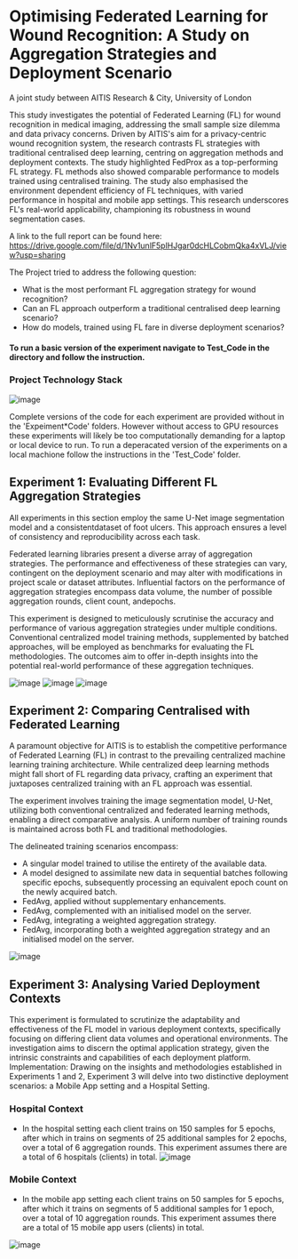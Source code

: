 # Optimising Federated Learning for Wound Recognition: A Study on Aggregation Strategies and Deployment Scenario
A joint study between AITIS Research & City, University of London

This study investigates the potential of Federated Learning (FL) for wound recognition in medical imaging, addressing the small sample size dilemma and data privacy concerns. Driven by AITIS's aim for a privacy-centric wound recognition system, the research contrasts FL strategies with traditional centralised deep learning, centring on aggregation methods and deployment contexts. The study highlighted FedProx as a top-performing FL strategy. FL methods also showed comparable performance to models trained using centralised training. The study also emphasised the environment dependent efficiency of FL techniques, with varied performance in hospital and mobile app settings. This research underscores FL's real-world applicability, championing its robustness in wound segmentation cases.

A link to the full report can be found here: https://drive.google.com/file/d/1Nv1unlF5plHJgar0dcHLCobmQka4xVLJ/view?usp=sharing 

The Project tried to address the following question:
- What is the most performant FL aggregation strategy for wound recognition?
- Can an FL approach outperform a traditional centralised deep learning scenario?
- How do models, trained using FL fare in diverse deployment scenarios?

#### To run a basic version of the experiment navigate to Test_Code in the directory and follow the instruction.

### Project Technology Stack

![image](https://github.com/JV11x/Wound_FL_Diss_Project/assets/114994769/6e7bc260-91a6-45fe-9920-6ac195b13cc3)

Complete versions of the code for each experiment are provided without in the 'Expeiment*Code' folders. However without access to GPU resources these experiments will likely be too computationally demanding for a laptop or local device to run.
To run a deperacated version of the experiments on a local machione follow the instructions in the 'Test_Code' folder.

## Experiment 1: Evaluating Different FL Aggregation Strategies
All experiments in this section employ the same U-Net image segmentation model and a consistentdataset of foot ulcers. This approach ensures a level of consistency and reproducibility across each task.

Federated learning libraries present a diverse array of aggregation strategies. The performance and effectiveness of these strategies can vary, contingent on the deployment scenario and may alter with modifications in project scale or dataset attributes. Influential factors on the performance of aggregation strategies encompass data volume, the number of possible aggregation rounds, client count, andepochs.

This experiment is designed to meticulously scrutinise the accuracy and performance of various aggregation strategies under multiple conditions. Conventional centralized model training methods, supplemented by batched approaches, will be employed as benchmarks for evaluating the FL methodologies. The outcomes aim to offer in-depth insights into the potential real-world performance of these aggregation techniques.

![image](https://github.com/JV11x/Wound_FL_Diss_Project/assets/114994769/3916e456-3f48-4700-abab-a76f2654efe6)
![image](https://github.com/JV11x/Wound_FL_Diss_Project/assets/114994769/5244a483-85eb-4510-9d38-955fd70f4d45)
![image](https://github.com/JV11x/Wound_FL_Diss_Project/assets/114994769/3a548516-c2ee-4cca-9ff3-c9231e3934da)


## Experiment 2: Comparing Centralised with Federated Learning
A paramount objective for AITIS is to establish the competitive performance of Federated Learning (FL) in contrast to the prevailing centralized machine learning training architecture. While centralized deep learning methods might fall short of FL regarding data privacy, crafting an experiment that juxtaposes centralized training with an FL approach was essential.

The experiment involves training the image segmentation model, U-Net, utilizing both conventional centralized and federated learning methods, enabling a direct comparative analysis. A uniform number of training rounds is maintained across both FL and traditional methodologies.

The delineated training scenarios encompass:
- A singular model trained to utilise the entirety of the available data.
- A model designed to assimilate new data in sequential batches following specific epochs, subsequently processing an equivalent epoch count on the newly acquired batch.
- FedAvg, applied without supplementary enhancements.
- FedAvg, complemented with an initialised model on the server.
- FedAvg, integrating a weighted aggregation strategy.
- FedAvg, incorporating both a weighted aggregation strategy and an initialised model on the server.
  
 ![image](https://github.com/JV11x/Wound_FL_Diss_Project/assets/114994769/8eec8448-d077-4fae-8a13-ed55808b81be)

## Experiment 3: Analysing Varied Deployment Contexts
This experiment is formulated to scrutinize the adaptability and effectiveness of the FL model in various deployment contexts, specifically focusing on differing client data volumes and operational environments. The investigation aims to discern the optimal application strategy, given the intrinsic constraints and capabilities of each deployment platform.
Implementation: Drawing on the insights and methodologies established in Experiments 1 and 2, Experiment 3 will delve into two distinctive deployment scenarios: a Mobile App setting and a Hospital Setting.

### Hospital Context
- In the hospital setting each client trains on 150 samples for 5 epochs, after which in trains on segments of 25 additional samples for 2 epochs, over a total of 6 aggregation rounds. This experiment assumes there are a total of 6 hospitals (clients) in total. 
![image](https://github.com/JV11x/Wound_FL_Diss_Project/assets/114994769/ac8fb31f-7a44-4d1a-b65d-bea8a670a442)

### Mobile Context
- In the mobile app setting each client trains on 50 samples for 5 epochs, after which it trains on segments of 5 additional samples for 1 epoch, over a total of 10 aggregation rounds. This experiment assumes there are a total of 15 mobile app users (clients) in total.
  
![image](https://github.com/JV11x/Wound_FL_Diss_Project/assets/114994769/359f2ac9-de35-41f1-9ab4-b582e16226ab)

